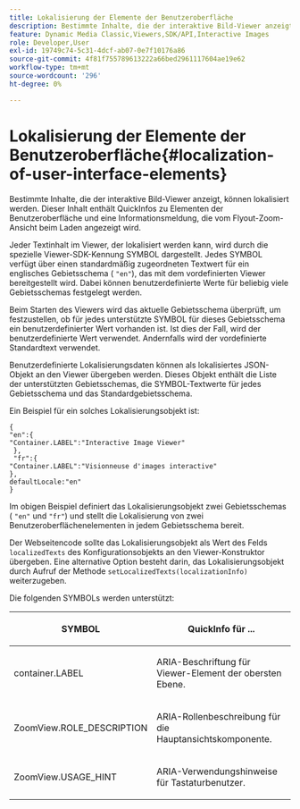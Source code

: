 ```yaml
---
title: Lokalisierung der Elemente der Benutzeroberfläche
description: Bestimmte Inhalte, die der interaktive Bild-Viewer anzeigt, können lokalisiert werden. Dieser Inhalt enthält QuickInfos zu Elementen der Benutzeroberfläche und eine Informationsmeldung, die vom Flyout-Zoom-Ansicht beim Laden angezeigt wird.
feature: Dynamic Media Classic,Viewers,SDK/API,Interactive Images
role: Developer,User
exl-id: 19749c74-5c31-4dcf-ab07-0e7f10176a86
source-git-commit: 4f81f755789613222a66bed2961117604ae19e62
workflow-type: tm+mt
source-wordcount: '296'
ht-degree: 0%

---
```


# Lokalisierung der Elemente der Benutzeroberfläche{#localization-of-user-interface-elements}

Bestimmte Inhalte, die der interaktive Bild-Viewer anzeigt, können lokalisiert werden. Dieser Inhalt enthält QuickInfos zu Elementen der Benutzeroberfläche und eine Informationsmeldung, die vom Flyout-Zoom-Ansicht beim Laden angezeigt wird.

Jeder Textinhalt im Viewer, der lokalisiert werden kann, wird durch die spezielle Viewer-SDK-Kennung SYMBOL dargestellt. Jedes SYMBOL verfügt über einen standardmäßig zugeordneten Textwert für ein englisches Gebietsschema ( `"en"`), das mit dem vordefinierten Viewer bereitgestellt wird. Dabei können benutzerdefinierte Werte für beliebig viele Gebietsschemas festgelegt werden.

Beim Starten des Viewers wird das aktuelle Gebietsschema überprüft, um festzustellen, ob für jedes unterstützte SYMBOL für dieses Gebietsschema ein benutzerdefinierter Wert vorhanden ist. Ist dies der Fall, wird der benutzerdefinierte Wert verwendet. Andernfalls wird der vordefinierte Standardtext verwendet.

Benutzerdefinierte Lokalisierungsdaten können als lokalisiertes JSON-Objekt an den Viewer übergeben werden. Dieses Objekt enthält die Liste der unterstützten Gebietsschemas, die SYMBOL-Textwerte für jedes Gebietsschema und das Standardgebietsschema.

Ein Beispiel für ein solches Lokalisierungsobjekt ist:

```
{ 
"en":{ 
"Container.LABEL":"Interactive Image Viewer" 
 }, 
 "fr":{ 
"Container.LABEL":"Visionneuse d'images interactive" 
}, 
defaultLocale:"en" 
}
```

Im obigen Beispiel definiert das Lokalisierungsobjekt zwei Gebietsschemas ( `"en"` und `"fr"`) und stellt die Lokalisierung von zwei Benutzeroberflächenelementen in jedem Gebietsschema bereit.

Der Webseitencode sollte das Lokalisierungsobjekt als Wert des Felds `localizedTexts` des Konfigurationsobjekts an den Viewer-Konstruktor übergeben. Eine alternative Option besteht darin, das Lokalisierungsobjekt durch Aufruf der Methode `setLocalizedTexts(localizationInfo)` weiterzugeben.

Die folgenden SYMBOLs werden unterstützt:

<table id="table_58C40353B7244335872350C98DF2CFB3"> 
 <thead> 
  <tr> 
   <th colname="col1" class="entry"> <p>SYMBOL </p> </th> 
   <th colname="col2" class="entry"> <p>QuickInfo für ... </p> </th> 
  </tr> 
 </thead>
 <tbody> 
  <tr> 
   <td colname="col1"> <p> <span class="codeph"> container.LABEL </span> </p> </td> 
   <td colname="col2"> <p>ARIA-Beschriftung für Viewer-Element der obersten Ebene. </p> </td> 
  </tr> 
  <tr> 
   <td colname="col1"> <p> <span class="codeph"> ZoomView.ROLE_DESCRIPTION </span> </p> </td> 
   <td colname="col2"> <p>ARIA-Rollenbeschreibung für die Hauptansichtskomponente. </p> </td> 
  </tr> 
  <tr> 
   <td colname="col1"> <p> <span class="codeph"> ZoomView.USAGE_HINT </span> </p> </td> 
   <td colname="col2"> <p>ARIA-Verwendungshinweise für Tastaturbenutzer. </p> </td> 
  </tr> 
 </tbody> 
</table>
